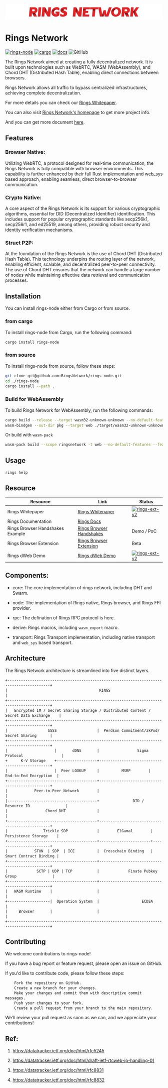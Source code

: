 <picture>
  <source media="(prefers-color-scheme: dark)" srcset="https://static.ringsnetwork.io/ringsnetwork_logo.png">
  <img alt="Rings Network" src="https://raw.githubusercontent.com/RingsNetwork/asserts/main/logo/rings_network_red.png">
</picture>

Rings Network
===============

[![rings-node](https://github.com/RingsNetwork/rings-node/actions/workflows/auto-release.yml/badge.svg)](https://github.com/RingsNetwork/rings-node/actions/workflows/auto-release.yml)
[![cargo](https://img.shields.io/crates/v/rings-node.svg)](https://crates.io/crates/rings-node)
[![docs](https://docs.rs/rings-node/badge.svg)](https://docs.rs/rings-node/latest/rings_node/)
![GitHub](https://img.shields.io/github/license/RingsNetwork/rings-node)

The Rings Network aimed at creating a fully decentralized network. It is built upon technologies such as WebRTC, WASM (WebAssembly), and Chord DHT (Distributed Hash Table), enabling direct connections between browsers.

Rings Network allows all traffic to bypass centralized infrastructures, achieving complete decentralization.


For more details you can check our [Rings Whitepaper](https://raw.githubusercontent.com/RingsNetwork/whitepaper/master/rings.pdf).

You can also visit [Rings Network's homepage](https://ringsnetwork.io) to get more project info.

And you can get more document [here](https://rings.gitbook.io/).


## Features

### Browser Native:

Utilizing WebRTC, a protocol designed for real-time communication, the Rings Network is fully compatible with browser environments. This capability is further enhanced by their full Rust implementation and web_sys based approach, enabling seamless, direct browser-to-browser communication.

### Crypto Native:

A core aspect of the Rings Network is its support for various cryptographic algorithms, essential for DID (Decentralized Identifier) identification. This includes support for popular cryptographic standards like secp256k1, secp256r1, and ed25519, among others, providing robust security and identity verification mechanisms.

### Struct P2P:

At the foundation of the Rings Network is the use of Chord DHT (Distributed Hash Table). This technology underpins the routing layer of the network, enabling efficient, scalable, and decentralized peer-to-peer connectivity. The use of Chord DHT ensures that the network can handle a large number of nodes while maintaining effective data retrieval and communication processes.

## Installation

You can install rings-node either from Cargo or from source.

### from cargo

To install rings-node from Cargo, run the following command:

```sh
cargo install rings-node
```

### from source

To install rings-node from source, follow these steps:

```sh
git clone git@github.com:RingsNetwork/rings-node.git
cd ./rings-node
cargo install --path .
```

### Build for WebAssembly


To build Rings Network for WebAssembly, run the following commands:

```sh
cargo build --release --target wasm32-unknown-unknown --no-default-features --features browser
wasm-bindgen --out-dir pkg --target web ./target/wasm32-unknown-unknown/release/rings_node.wasm
```

Or build with `wasm-pack`

```sh
wasm-pack build --scope ringsnetwork -t web --no-default-features --features browser --features console_error_panic_hook
```


## Usage

```sh
rings help
```

## Resource

| Resource                        | Link                                          | Status  |
|---------------------------------|-----------------------------------------------|---------|
| Rings Whitepaper                | [Rings Whitepaper](https://github.com/RingsNetwork/whitepaper) | [![rings-ext-v2](https://github.com/RingsNetwork/rings_ext_v2/actions/workflows/dev.yml/badge.svg)](https://github.com/RingsNetwork/rings_ext_v2/actions/workflows/dev.yml)|
| Rings Documentation             | [Rings Docs](https://rings.gitbook.io/)       |  |
| Rings Browser Handshakes Example| [Rings Browser Handshakes](https://github.com/RingsNetwork/rings-wasm-p2p) | Demo / PoC |
| Rings Browser Extension         | [Rings Browser Extension](https://github.com/RingsNetwork/rings_ext_v2) | Beta |
| Rings dWeb Demo                 | [Rings dWeb Demo](https://github.com/RingsNetwork/rings-dweb) |  [![rings-ext-v2](https://github.com/RingsNetwork/rings_dweb/actions/workflows/nextjs.yml/badge.svg?branch=page)](https://github.com/RingsNetwork/rings_dweb/actions/workflows/nextjs.yml)|


## Components:

* core: The core implementation of rings network, including DHT and Swarm.

* node: The implementation of Rings native, Rings browser, and Rings FFI provider.

* rpc: The defination of Rings RPC protocol is here.

* derive: Rings macros, including `wasm_export` macro.

* transport: Rings Transport implementation, including native transport and `web_sys` based transport.

## Architecture

The Rings Network architecture is streamlined into five distinct layers.

```text
+-----------------------------------------------------------------------------------------+
|                                         RINGS                                           |
+-----------------------------------------------------------------------------------------+
|   Encrypted IM / Secret Sharing Storage / Distributed Content / Secret Data Exchange    |
+-----------------------------------------------------------------------------------------+
|                  SSSS                  |  Perdson Commitment/zkPod/ Secret Sharing      |
+-----------------------------------------------------------------------------------------+
|                     |       dDNS       |                 Sigma Protocol                 |
+      K-V Storage    +------------------+------------------------------------------------+
|                     |  Peer LOOKUP     |          MSRP        |  End-to-End Encryption  |
+----------------------------------------+------------------------------------------------+
|            Peer-to-Peer Network        |                                                |
|----------------------------------------+               DID / Resource ID                |
|                 Chord DHT              |                                                |
+----------------------------------------+------------------------------------------------+
|                Trickle SDP             |        ElGamal        | Persistence Storage    |
+----------------------------------------+-----------------------+------------------------+
|            STUN  | SDP  | ICE          |  Crosschain Binding   | Smart Contract Binding |
+----------------------------------------+------------------------------------------------+
|             SCTP | UDP | TCP           |             Finate Pubkey Group                |
+----------------------------------------+------------------------------------------------+
|   WASM Runtime    |                    |                                                |
+-------------------|  Operation System  |                   ECDSA                        |
|     Browser       |                    |                                                |
+-----------------------------------------------------------------------------------------+
```

## Contributing

We welcome contributions to rings-node!

If you have a bug report or feature request, please open an issue on GitHub.

If you'd like to contribute code, please follow these steps:

```text
    Fork the repository on GitHub.
    Create a new branch for your changes.
    Make your changes and commit them with descriptive commit messages.
    Push your changes to your fork.
    Create a pull request from your branch to the main repository.
```

We'll review your pull request as soon as we can, and we appreciate your contributions!


## Ref:

1. <https://datatracker.ietf.org/doc/html/rfc5245>

2. <https://datatracker.ietf.org/doc/html/draft-ietf-rtcweb-ip-handling-01>

3. <https://datatracker.ietf.org/doc/html/rfc8831>

4. <https://datatracker.ietf.org/doc/html/rfc8832>
